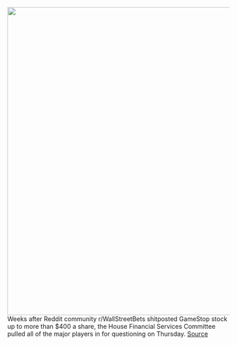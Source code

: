 <img src='https://cdn.vox-cdn.com/uploads/chorus_asset/file/22313663/VRG_Hill_Report_logo_group.png' width='700px' /><br/>
Weeks after Reddit community r/WallStreetBets shitposted GameStop stock up to more than $400 a share, the House Financial Services Committee pulled all of the major players in for questioning on Thursday.
<a href='https://www.theverge.com/2021/2/18/22290110/house-financial-services-robinhood-gamestop-squeeze-roaringkitty-hearing'> Source <a/>
